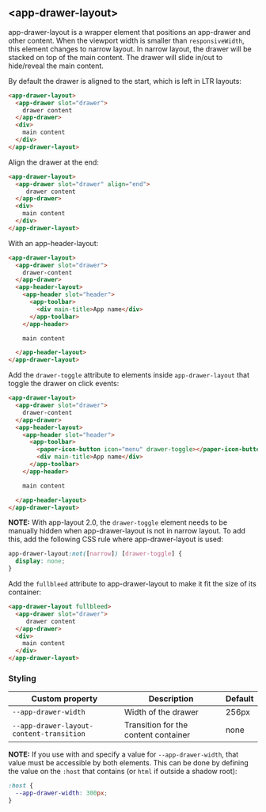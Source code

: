## &lt;app-drawer-layout&gt;

app-drawer-layout is a wrapper element that positions an app-drawer and other content. When
the viewport width is smaller than `responsiveWidth`, this element changes to narrow layout.
In narrow layout, the drawer will be stacked on top of the main content. The drawer will slide
in/out to hide/reveal the main content.


By default the drawer is aligned to the start, which is left in LTR layouts:

```html
<app-drawer-layout>
  <app-drawer slot="drawer">
    drawer content
  </app-drawer>
  <div>
    main content
  </div>
</app-drawer-layout>
```

Align the drawer at the end:

```html
<app-drawer-layout>
  <app-drawer slot="drawer" align="end">
     drawer content
  </app-drawer>
  <div>
    main content
  </div>
</app-drawer-layout>
```

With an app-header-layout:

```html
<app-drawer-layout>
  <app-drawer slot="drawer">
    drawer-content
  </app-drawer>
  <app-header-layout>
    <app-header slot="header">
      <app-toolbar>
        <div main-title>App name</div>
      </app-toolbar>
    </app-header>

    main content

  </app-header-layout>
</app-drawer-layout>
```

Add the `drawer-toggle` attribute to elements inside `app-drawer-layout` that toggle the drawer on click events:

```html
<app-drawer-layout>
  <app-drawer slot="drawer">
    drawer-content
  </app-drawer>
  <app-header-layout>
    <app-header slot="header">
      <app-toolbar>
        <paper-icon-button icon="menu" drawer-toggle></paper-icon-button>
        <div main-title>App name</div>
      </app-toolbar>
    </app-header>

    main content

  </app-header-layout>
</app-drawer-layout>
```

**NOTE:** With app-layout 2.0, the `drawer-toggle` element needs to be manually hidden
when app-drawer-layout is not in narrow layout. To add this, add the following CSS rule where
app-drawer-layout is used:

```css
app-drawer-layout:not([narrow]) [drawer-toggle] {
  display: none;
}
```

Add the `fullbleed` attribute to app-drawer-layout to make it fit the size of its container:

```html
<app-drawer-layout fullbleed>
  <app-drawer slot="drawer">
     drawer content
  </app-drawer>
  <div>
    main content
  </div>
</app-drawer-layout>
```

### Styling

Custom property                          | Description                          | Default
-----------------------------------------|--------------------------------------|---------
`--app-drawer-width`                     | Width of the drawer                  | 256px
`--app-drawer-layout-content-transition` | Transition for the content container | none

**NOTE:** If you use <app-drawer> with <app-drawer-layout> and specify a value for
`--app-drawer-width`, that value must be accessible by both elements. This can be done by
defining the value on the `:host` that contains <app-drawer-layout> (or `html` if outside
a shadow root):

```css
:host {
  --app-drawer-width: 300px;
}
```
